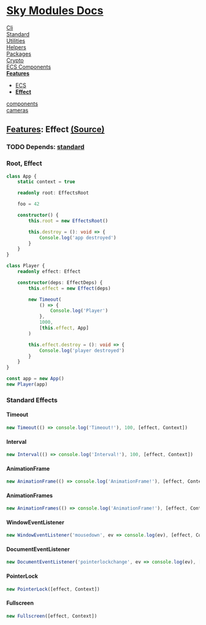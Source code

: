 <!--- This Effect was auto-generated using "pnpm exec sky readme" --> 

# [Sky Modules Docs](../../README.md)

[Cli](..%2F..%2Fcli%2FREADME.md)   
[Standard](..%2F..%2Fcore%2FREADME.md)   
[Utilities](..%2F..%2Futilities%2FREADME.md)   
[Helpers](..%2F..%2Fhelpers%2FREADME.md)   
[Packages](..%2F..%2Fpkgs%2FREADME.md)   
[Crypto](..%2F..%2Fcrypto%2FREADME.md)   
[ECS Components](..%2F..%2Fecs%2FREADME.md)   
**[Features](..%2F..%2Ffeatures%2FREADME.md)**   
* [ECS](..%2F..%2Ffeatures%2Fecs%2FREADME.md)
* **[Effect](..%2F..%2Ffeatures%2Feffect%2FREADME.md)**
  
[components](..%2F..%2Freact%2Fcomponents%2FREADME.md)   
[cameras](..%2F..%2FThree%2Fcameras%2FREADME.md)   

## [Features](..%2F..%2Ffeatures%2FREADME.md): Effect [(Source)](..%2F..%2Ffeatures%2Feffect%2F)

  
### TODO Depends: [standard](../../standard/Standard.md)

### Root, Effect

```ts
class App {
    static context = true

    readonly root: EffectsRoot

    foo = 42

    constructor() {
        this.root = new EffectsRoot()

        this.destroy = (): void => {
            Console.log('app destroyed')
        }
    }
}

class Player {
    readonly effect: Effect

    constructor(deps: EffectDeps) {
        this.effect = new Effect(deps)

        new Timeout(
            () => {
                Console.log('Player')
            },
            1000,
            [this.effect, App]
        )

        this.effect.destroy = (): void => {
            Console.log('player destroyed')
        }
    }
}

const app = new App()
new Player(app)

```

### Standard Effects

#### Timeout

```ts
new Timeout(() => console.log('Timeout!'), 100, [effect, Context])

```

#### Interval

```ts
new Interval(() => console.log('Interval!'), 100, [effect, Context])

```

#### AnimationFrame

```ts
new AnimationFrame(() => console.log('AnimationFrame!'), [effect, Context])

```

#### AnimationFrames

```ts
new AnimationFrames(() => console.log('AnimationFrame!'), [effect, Context])

```

#### WindowEventListener

```ts
new WindowEventListener('mousedown', ev => console.log(ev), [effect, Context], { once: true })

```

#### DocumentEventListener

```ts
new DocumentEventListener('pointerlockchange', ev => console.log(ev), [effect, Context], { once: true })

```

#### PointerLock

```ts
new PointerLock([effect, Context])

```

#### Fullscreen

```ts
new Fullscreen([effect, Context])

```